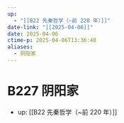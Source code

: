 ```yaml
---
up:
  - "[[B22 先秦哲学（~前 220 年）]]"
date-link: "[[2025-04-06]]"
date: 2025-04-06
ctime-p: 2025-04-06T13:36:40
aliases:
  - 阴阳家
---
```


# B227 阴阳家

- up: [[B22 先秦哲学（~前 220 年）]]
